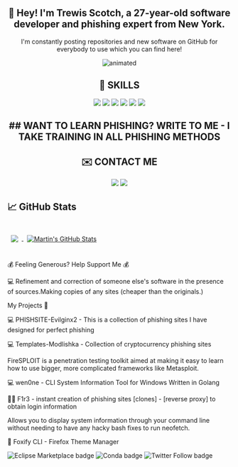 <h2 align="center">👋 Hey! I'm Trewis Scotch, a 27-year-old software developer and phishing expert from New York. </a> </h2> 

<p align="center">
   I'm constantly posting repositories and new software on GitHub for everybody to use which you can find here!
</p>

<p align="center">
  <img src="https://github.com/trewisscotch/trewisscotch/blob/main/3.png" alt="animated" />
</p>

<h2 align="center">💼 SKILLS</h2>
<p align="center">

<p align="center">
  <img src="https://img.shields.io/badge/python%20-%233572A5.svg?&style=for-the-badge&logo=python&logoColor=white"/>
  <img src="https://img.shields.io/badge/java-%23ED1B24.svg?&style=for-the-badge&logo=java&logoColor=white"/>
  <img src="https://img.shields.io/badge/php-%23777BB4.svg?&style=for-the-badge&logo=php&logoColor=white"/>
  <img src="https://img.shields.io/badge/javascript%20-%23323330.svg?&style=for-the-badge&logo=javascript&logoColor=%23F7DF1E"/>
  <img src="https://img.shields.io/badge/node.js%20-%2343853D.svg?&style=for-the-badge&logo=node.js&logoColor=white"/>
  <img src="https://img.shields.io/badge/ruby-%23CC342D.svg?&style=for-the-badge&logo=ruby&logoColor=white"/>
</p>

<h2 align="center"> ## WANT TO LEARN PHISHING? WRITE TO ME - I TAKE TRAINING IN ALL PHISHING METHODS </a> </h2> 


<h2 align="center">✉️ CONTACT ME</h2>
<p align="center">
  <a href="https://twitter.com/TrewisScotch" target="_blank"><img src="https://img.shields.io/badge/twitter-%231DA1F2.svg?&style=for-the-badge&logo=twitter&logoColor=white"/></a>
  <a href="https://t.me/HiroSCOTCH" target="_blank"><img src="https://img.shields.io/badge/telegram-%23239BCD.svg?&style=for-the-badge&logo=telegram&logoColor=white"/></a>
</p>

## &#x1f4c8; GitHub Stats

<br>

<a href="https://github.com/trewisscotch">
  <img align="center" style="margin:0.5rem" src="https://github-readme-stats.vercel.app/api/top-langs/?username=trewisscotch&hide=html,css&title_color=ffffff&text_color=c9cacc&icon_color=4AB197&bg_color=1A2B34" />
</a>

<a href="https://github.com/trewisscotch">
  <img align="center" style="margin:0.5rem" src="https://github-readme-stats.vercel.app/api?username=trewisscotch&show_icons=true&line_height=27&count_private=true&title_color=ffffff&text_color=c9cacc&icon_color=4AB097&bg_color=1A2B34" alt="Martin's GitHub Stats" />
</a>

<br>
<br>

💰 Feeling Generous? Help Support Me 💰

💻 Refinement and correction of someone else's software in the presence of sources.Making copies of any sites (cheaper than the originals.)

My Projects 📝

💻 PHISHSITE-Evilginx2 - This is a collection of phishing sites I have designed for perfect phishing

💻 Templates-Modlishka - Collection of cryptocurrency phishing sites

FireSPLOIT is a penetration testing toolkit aimed at making it easy to learn how to use bigger, more complicated frameworks like Metasploit.

💻 wen0ne - CLI System Information Tool for Windows Written in Golang

🐱‍💻 F1r3 - instant creation of phishing sites [clones] - [reverse proxy] to obtain login information


Allows you to display system information through your command line without needing to have any hacky bash fixes to run neofetch.

🦊 Foxify CLI - Firefox Theme Manager
 
<img alt="Eclipse Marketplace badge" src="https://img.shields.io/badge/updated-today-brightgreen"> <img alt="Conda badge" src="https://img.shields.io/badge/platform-linux--64%20%7C%20win--32%20%7C%20osx--64%20%7C%20win--64-lightgrey"> <img alt="Twitter Follow badge" src="https://img.shields.io/badge/Follow-161-lightgrey?logo=twitter&amp;style=social">
